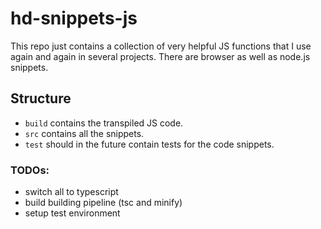 # hd-snippets-js

This repo just contains a collection of very helpful JS functions that I use again and again in several projects. There are browser as well as node.js snippets.

## Structure

* `build` contains the transpiled JS code.
* `src` contains all the snippets.
* `test` should in the future contain tests for the code snippets.

### TODOs:

* switch all to typescript
* build building pipeline (tsc and minify)
* setup test environment
